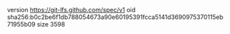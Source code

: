 version https://git-lfs.github.com/spec/v1
oid sha256:b0c2be6f1db788054673a90e60195391fcca5141d3690975370115eb71955b09
size 3598
